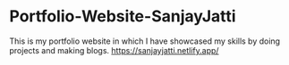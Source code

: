 # Portfolio-Website-SanjayJatti
 This is my portfolio website in which I have showcased my skills by doing projects and making blogs.
https://sanjayjatti.netlify.app/